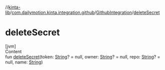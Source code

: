//[kinta-lib](../../../index.md)/[com.dailymotion.kinta.integration.github](../index.md)/[GithubIntegration](index.md)/[deleteSecret](delete-secret.md)



# deleteSecret  
[jvm]  
Content  
fun [deleteSecret](delete-secret.md)(token: [String](https://kotlinlang.org/api/latest/jvm/stdlib/kotlin/-string/index.html)? = null, owner: [String](https://kotlinlang.org/api/latest/jvm/stdlib/kotlin/-string/index.html)? = null, repo: [String](https://kotlinlang.org/api/latest/jvm/stdlib/kotlin/-string/index.html)? = null, name: [String](https://kotlinlang.org/api/latest/jvm/stdlib/kotlin/-string/index.html))  



